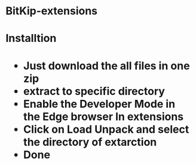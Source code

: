 # BitKip-extensions
<h1> Installtion <h1>
  <ul>
<li> Just download the all files in one zip </li>
<li> extract to specific directory </li>
<li>Enable the Developer Mode in the Edge browser In extensions</li> 
<li>Click on Load Unpack and select the directory of extarction</li>
<li>Done</li>
  </ul>
